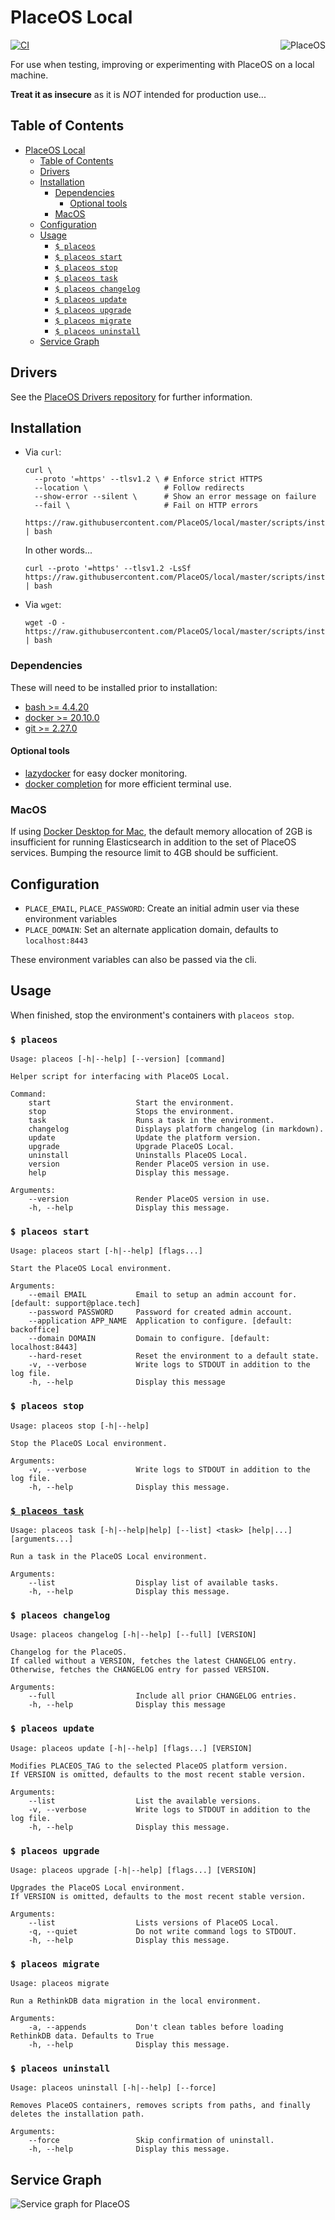 # PlaceOS Local

<img align="right" src="https://github.com/placeos.png?size=200" alt="PlaceOS" />

[![CI](https://github.com/PlaceOS/local/actions/workflows/ci.yml/badge.svg)](https://github.com/PlaceOS/local/actions/workflows/ci.yml)

For use when testing, improving or experimenting with PlaceOS on a local machine.

**Treat it as insecure** as it is *NOT* intended for production use...

## Table of Contents

<!-- Generated with `mdtoc --inplace` -->
<!-- See https://github.com/kubernetes-sigs/mdtoc -->
<!-- toc -->
- [PlaceOS Local](#placeos-local)
  - [Table of Contents](#table-of-contents)
  - [Drivers](#drivers)
  - [Installation](#installation)
    - [Dependencies](#dependencies)
      - [Optional tools](#optional-tools)
    - [MacOS](#macos)
  - [Configuration](#configuration)
  - [Usage](#usage)
    - [`$ placeos`](#-placeos)
    - [`$ placeos start`](#-placeos-start)
    - [`$ placeos stop`](#-placeos-stop)
    - [`$ placeos task`](#-placeos-task)
    - [`$ placeos changelog`](#-placeos-changelog)
    - [`$ placeos update`](#-placeos-update)
    - [`$ placeos upgrade`](#-placeos-upgrade)
    - [`$ placeos migrate`](#-placeos-migrate)
    - [`$ placeos uninstall`](#-placeos-uninstall)
  - [Service Graph](#service-graph)
<!-- /toc -->

## Drivers

See the [PlaceOS Drivers repository](https://github.com/PlaceOS/drivers) for further information.

## Installation

- Via `curl`:
  ```shell-session
  curl \
    --proto '=https' --tlsv1.2 \ # Enforce strict HTTPS
    --location \                 # Follow redirects
    --show-error --silent \      # Show an error message on failure
    --fail \                     # Fail on HTTP errors
    https://raw.githubusercontent.com/PlaceOS/local/master/scripts/install | bash
  ```

  In other words...

  ```shell-session
  curl --proto '=https' --tlsv1.2 -LsSf https://raw.githubusercontent.com/PlaceOS/local/master/scripts/install | bash
  ```

- Via `wget`:
  ```shell-session
  wget -O - https://raw.githubusercontent.com/PlaceOS/local/master/scripts/install | bash
  ```

### Dependencies

These will need to be installed prior to installation:

- [bash >= 4.4.20](https://www.gnu.org/software/bash)
- [docker >= 20.10.0](https://docs.docker.com/engine/install)
- [git >= 2.27.0](https://git-scm.com/book/en/v2/Getting-Started-Installing-Git)

#### Optional tools

- [lazydocker](https://github.com/jesseduffield/lazydocker) for easy docker monitoring.
- [docker completion](https://docs.docker.com/compose/completion/) for more efficient terminal use.

### MacOS

If using [Docker Desktop for Mac](https://docs.docker.com/desktop/mac/install/), the default memory allocation of 2GB is insufficient for
running Elasticsearch in addition to the set of PlaceOS services.
Bumping the resource limit to 4GB should be sufficient.

## Configuration

- `PLACE_EMAIL`, `PLACE_PASSWORD`: Create an initial admin user via these environment variables
- `PLACE_DOMAIN`: Set an alternate application domain, defaults to `localhost:8443`

These environment variables can also be passed via the cli.

## Usage

When finished, stop the environment's containers with `placeos stop`.

### `$ placeos`

```shell-session
Usage: placeos [-h|--help] [--version] [command]

Helper script for interfacing with PlaceOS Local.

Command:
    start                   Start the environment.
    stop                    Stops the environment.
    task                    Runs a task in the environment.
    changelog               Displays platform changelog (in markdown).
    update                  Update the platform version.
    upgrade                 Upgrade PlaceOS Local.
    uninstall               Uninstalls PlaceOS Local.
    version                 Render PlaceOS version in use.
    help                    Display this message.

Arguments:
    --version               Render PlaceOS version in use.
    -h, --help              Display this message.
```

### `$ placeos start`

```shell-session
Usage: placeos start [-h|--help] [flags...]

Start the PlaceOS Local environment.

Arguments:
    --email EMAIL           Email to setup an admin account for. [default: support@place.tech]
    --password PASSWORD     Password for created admin account.
    --application APP_NAME  Application to configure. [default: backoffice]
    --domain DOMAIN         Domain to configure. [default: localhost:8443]
    --hard-reset            Reset the environment to a default state.
    -v, --verbose           Write logs to STDOUT in addition to the log file.
    -h, --help              Display this message
```

### `$ placeos stop`

```shell-session
Usage: placeos stop [-h|--help]

Stop the PlaceOS Local environment.

Arguments:
    -v, --verbose           Write logs to STDOUT in addition to the log file.
    -h, --help              Display this message.
```

### [`$ placeos task`](https://github.com/PlaceOS/init/#scripts)

```shell-session
Usage: placeos task [-h|--help|help] [--list] <task> [help|...] [arguments...]

Run a task in the PlaceOS Local environment.

Arguments:
    --list                  Display list of available tasks.
    -h, --help              Display this message.
```

### `$ placeos changelog`

```shell-session
Usage: placeos changelog [-h|--help] [--full] [VERSION]

Changelog for the PlaceOS.
If called without a VERSION, fetches the latest CHANGELOG entry.
Otherwise, fetches the CHANGELOG entry for passed VERSION.

Arguments:
    --full                  Include all prior CHANGELOG entries.
    -h, --help              Display this message
```

### `$ placeos update`

```
Usage: placeos update [-h|--help] [flags...] [VERSION]

Modifies PLACEOS_TAG to the selected PlaceOS platform version.
If VERSION is omitted, defaults to the most recent stable version.

Arguments:
    --list                  List the available versions.
    -v, --verbose           Write logs to STDOUT in addition to the log file.
    -h, --help              Display this message.
```

### `$ placeos upgrade`

```
Usage: placeos upgrade [-h|--help] [flags...] [VERSION]

Upgrades the PlaceOS Local environment.
If VERSION is omitted, defaults to the most recent stable version.

Arguments:
    --list                  Lists versions of PlaceOS Local.
    -q, --quiet             Do not write command logs to STDOUT.
    -h, --help              Display this message.
```

### `$ placeos migrate`

```shell-session
Usage: placeos migrate

Run a RethinkDB data migration in the local environment.

Arguments:
    -a, --appends           Don't clean tables before loading RethinkDB data. Defaults to True
    -h, --help              Display this message.
```

### `$ placeos uninstall`

```shell-session
Usage: placeos uninstall [-h|--help] [--force]

Removes PlaceOS containers, removes scripts from paths, and finally deletes the installation path.

Arguments:
    --force                 Skip confirmation of uninstall.
    -h, --help              Display this message.
```

## Service Graph

![Service graph for PlaceOS](/images/service-graph.png)
